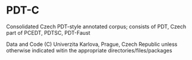 # PDT-C
Consolidated Czech PDT-style annotated corpus; consists of PDT, Czech part of PCEDT, PDTSC, PDT-Faust

Data and Code  (C) Univerzita Karlova, Prague, Czech Republic
unless otherwise indicated witin the appropriate directories/files/packages
